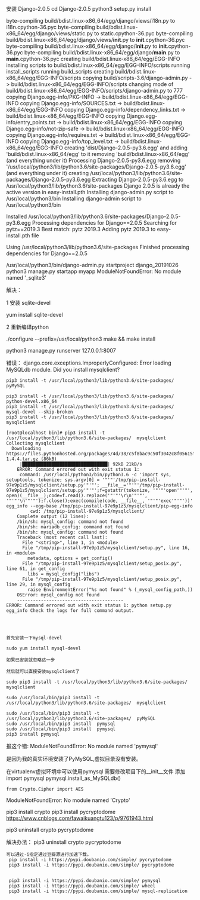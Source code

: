 
安装  Django-2.0.5
	cd Django-2.0.5
	python3 setup.py install
	
	
byte-compiling build/bdist.linux-x86_64/egg/django/views/i18n.py to i18n.cpython-36.pyc
byte-compiling build/bdist.linux-x86_64/egg/django/views/static.py to static.cpython-36.pyc
byte-compiling build/bdist.linux-x86_64/egg/django/views/__init__.py to __init__.cpython-36.pyc
byte-compiling build/bdist.linux-x86_64/egg/django/__init__.py to __init__.cpython-36.pyc
byte-compiling build/bdist.linux-x86_64/egg/django/__main__.py to __main__.cpython-36.pyc
creating build/bdist.linux-x86_64/egg/EGG-INFO
installing scripts to build/bdist.linux-x86_64/egg/EGG-INFO/scripts
running install_scripts
running build_scripts
creating build/bdist.linux-x86_64/egg/EGG-INFO/scripts
copying build/scripts-3.6/django-admin.py -> build/bdist.linux-x86_64/egg/EGG-INFO/scripts
changing mode of build/bdist.linux-x86_64/egg/EGG-INFO/scripts/django-admin.py to 777
copying Django.egg-info/PKG-INFO -> build/bdist.linux-x86_64/egg/EGG-INFO
copying Django.egg-info/SOURCES.txt -> build/bdist.linux-x86_64/egg/EGG-INFO
copying Django.egg-info/dependency_links.txt -> build/bdist.linux-x86_64/egg/EGG-INFO
copying Django.egg-info/entry_points.txt -> build/bdist.linux-x86_64/egg/EGG-INFO
copying Django.egg-info/not-zip-safe -> build/bdist.linux-x86_64/egg/EGG-INFO
copying Django.egg-info/requires.txt -> build/bdist.linux-x86_64/egg/EGG-INFO
copying Django.egg-info/top_level.txt -> build/bdist.linux-x86_64/egg/EGG-INFO
creating 'dist/Django-2.0.5-py3.6.egg' and adding 'build/bdist.linux-x86_64/egg' to it
removing 'build/bdist.linux-x86_64/egg' (and everything under it)
Processing Django-2.0.5-py3.6.egg
removing '/usr/local/python3/lib/python3.6/site-packages/Django-2.0.5-py3.6.egg' (and everything under it)
creating /usr/local/python3/lib/python3.6/site-packages/Django-2.0.5-py3.6.egg
Extracting Django-2.0.5-py3.6.egg to /usr/local/python3/lib/python3.6/site-packages
Django 2.0.5 is already the active version in easy-install.pth
Installing django-admin.py script to /usr/local/python3/bin
Installing django-admin script to /usr/local/python3/bin

Installed /usr/local/python3/lib/python3.6/site-packages/Django-2.0.5-py3.6.egg
Processing dependencies for Django==2.0.5
Searching for pytz==2019.3
Best match: pytz 2019.3
Adding pytz 2019.3 to easy-install.pth file

Using /usr/local/python3/lib/python3.6/site-packages
Finished processing dependencies for Django==2.0.5



/usr/local/python3/bin/django-admin.py startproject django_20191026
python3 manage.py startapp myapp
ModuleNotFoundError: No module named '_sqlite3'


解决： 

1 安装 sqlite-devel

yum install sqlite-devel

2 重新编译python

./configure --prefix=/usr/local/python3
make && make install





python3 manage.py runserver 127.0.0.1:8007

错误：
django.core.exceptions.ImproperlyConfigured: Error loading MySQLdb module.
Did you install mysqlclient?


	pip3 install -t /usr/local/python3/lib/python3.6/site-packages/  pyMySQL
	
	pip3 install -t /usr/local/python3/lib/python3.6/site-packages/  python-devel.x86_64
	pip3 install -t /usr/local/python3/lib/python3.6/site-packages/  mysql-devel --skip-broken
	pip3 install -t /usr/local/python3/lib/python3.6/site-packages/  mysqlclient

	[root@localhost bin]# pip3 install -t /usr/local/python3/lib/python3.6/site-packages/  mysqlclient
	Collecting mysqlclient
	  Downloading https://files.pythonhosted.org/packages/4d/38/c5f8bac9c50f3042c8f05615f84206f77f03db79781db841898fde1bb284/mysqlclient-1.4.4.tar.gz (86kB)
		 |████████████████████████████████| 92kB 21kB/s
		ERROR: Command errored out with exit status 1:
		 command: /usr/local/python3/bin/python3.6 -c 'import sys, setuptools, tokenize; sys.argv[0] = '"'"'/tmp/pip-install-97e9p1z5/mysqlclient/setup.py'"'"'; __file__='"'"'/tmp/pip-install-97e9p1z5/mysqlclient/setup.py'"'"';f=getattr(tokenize, '"'"'open'"'"', open)(__file__);code=f.read().replace('"'"'\r\n'"'"', '"'"'\n'"'"');f.close();exec(compile(code, __file__, '"'"'exec'"'"'))' egg_info --egg-base /tmp/pip-install-97e9p1z5/mysqlclient/pip-egg-info
			 cwd: /tmp/pip-install-97e9p1z5/mysqlclient/
		Complete output (12 lines):
		/bin/sh: mysql_config: command not found
		/bin/sh: mariadb_config: command not found
		/bin/sh: mysql_config: command not found
		Traceback (most recent call last):
		  File "<string>", line 1, in <module>
		  File "/tmp/pip-install-97e9p1z5/mysqlclient/setup.py", line 16, in <module>
			metadata, options = get_config()
		  File "/tmp/pip-install-97e9p1z5/mysqlclient/setup_posix.py", line 61, in get_config
			libs = mysql_config("libs")
		  File "/tmp/pip-install-97e9p1z5/mysqlclient/setup_posix.py", line 29, in mysql_config
			raise EnvironmentError("%s not found" % (_mysql_config_path,))
		OSError: mysql_config not found
		----------------------------------------
	ERROR: Command errored out with exit status 1: python setup.py egg_info Check the logs for full command output.



	
	首先安装一下mysql-devel

	sudo yum install mysql-devel

	如果已安装就忽略这一步

	然后就可以直接安装mysqlclient了

	sudo pip3 install -t /usr/local/python3/lib/python3.6/site-packages/  mysqlclient

	sudo /usr/local/bin/pip3 install -t /usr/local/python3/lib/python3.6/site-packages/  mysqlclient 
	
	sudo /usr/local/bin/pip3 install -t /usr/local/python3/lib/python3.6/site-packages/  pyMySQL
	sudo /usr/local/bin/pip3 install  pymysql
	sudo /usr/local/bin/pip3 install  pymysql
	pip3 install pymysql 


报这个错: ModuleNotFoundError: No module named 'pymysql'

是因为我的真实环境安装了PyMySQL,虚拟目录没有安装。


在virtualenv虚拟环境中可以使用pymysql
需要修改项目下的__init__文件
添加
import pymysql
pymysql.install_as_MySQLdb()



    from Crypto.Cipher import AES
ModuleNotFoundError: No module named 'Crypto'

pip3 install crypto
pip3 install pycryptodome
https://www.cnblogs.com/fawaikuangtu123/p/9761943.html

pip3 uninstall crypto pycryptodome

 解决办法：
	 pip3 uninstall crypto pycryptodome
	
	可以通过-i指定通过豆瓣源进行加速下载。
	 pip install -i https://pypi.doubanio.com/simple/ pycryptodome
	 pip3 install -i https://pypi.doubanio.com/simple/ pycryptodome
	 
	 
	 pip3 install -i https://pypi.doubanio.com/simple/ pymysql
	 pip3 install -i https://pypi.doubanio.com/simple/ wheel
	 pip3 install -i https://pypi.doubanio.com/simple/ mysql-replication
	 


 
 
 


